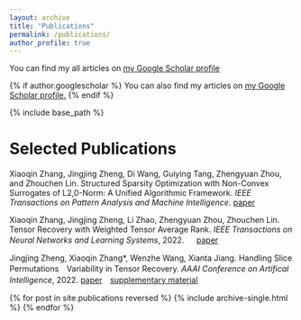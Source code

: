 ```yaml
---
layout: archive
title: "Publications"
permalink: /publications/
author_profile: true
---
```


You can find my all articles on [my Google Scholar profile](https://scholar.google.com/citations?user=vgPWqLkAAAAJ&hl=en&oi=ao)


{% if author.googlescholar %}
  You can also find my articles on <u><a href="{{author.googlescholar}}">my Google Scholar profile</a>.</u>
{% endif %}

{% include base_path %}

 
Selected Publications
======

Xiaoqin Zhang, Jingjing Zheng, Di Wang, Guiying Tang, Zhengyuan Zhou, and Zhouchen Lin. Structured Sparsity Optimization with Non-Convex Surrogates of L2,0-Norm: A Unified Algorithmic Framework. *IEEE Transactions on Pattern Analysis and Machine Intelligence*. 
[paper](https://ieeexplore.ieee.org/document/9916142)
 
Xiaoqin Zhang, Jingjing Zheng, Li Zhao, Zhengyuan Zhou, Zhouchen Lin. Tensor Recovery with Weighted Tensor Average Rank. *IEEE Transactions on Neural Networks and Learning Systems*, 2022. 　
[paper](https://ieeexplore.ieee.org/document/9804376)

Jingjing Zheng, Xiaoqin Zhang*, Wenzhe Wang, Xianta Jiang. Handling Slice Permutations　Variability in Tensor Recovery. *AAAI Conference on Artifical Intelligence*, 2022.
[paper](https://ojs.aaai.org/index.php/AAAI/article/view/20261)　[supplementary material](https://github.com/jzheng20/jzheng20.github.io/tree/master/files/aaai22_supplementary_material.pdf)

{% for post in site.publications reversed %}
  {% include archive-single.html %}
{% endfor %}
